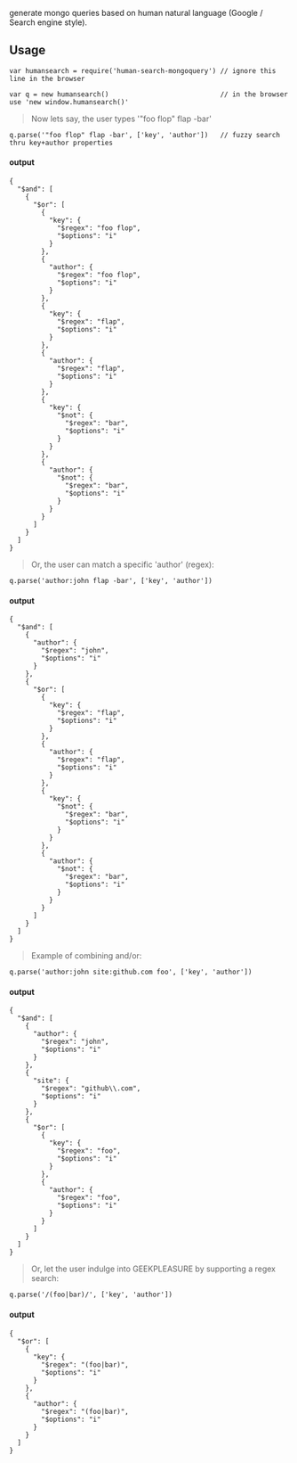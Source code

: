 generate mongo queries based on human natural language (Google / Search engine style).

## Usage

	var humansearch = require('human-search-mongoquery') // ignore this line in the browser 

	var q = new humansearch()                            // in the browser use 'new window.humansearch()'

> Now lets say, the user types '"foo flop" flap -bar'	

	q.parse('"foo flop" flap -bar', ['key', 'author'])   // fuzzy search thru key+author properties

#### output

	{
	  "$and": [
		{
		  "$or": [
			{
			  "key": {
				"$regex": "foo flop",
				"$options": "i"
			  }
			},
			{
			  "author": {
				"$regex": "foo flop",
				"$options": "i"
			  }
			},
			{
			  "key": {
				"$regex": "flap",
				"$options": "i"
			  }
			},
			{
			  "author": {
				"$regex": "flap",
				"$options": "i"
			  }
			},
			{
			  "key": {
				"$not": {
				  "$regex": "bar",
				  "$options": "i"
				}
			  }
			},
			{
			  "author": {
				"$not": {
				  "$regex": "bar",
				  "$options": "i"
				}
			  }
			}
		  ]
		}
	  ]
	}

> Or, the user can match a specific 'author' (regex):

	q.parse('author:john flap -bar', ['key', 'author'])

#### output

	{
	  "$and": [
		{
		  "author": {
			"$regex": "john",
			"$options": "i"
		  }
		},
		{
		  "$or": [
			{
			  "key": {
				"$regex": "flap",
				"$options": "i"
			  }
			},
			{
			  "author": {
				"$regex": "flap",
				"$options": "i"
			  }
			},
			{
			  "key": {
				"$not": {
				  "$regex": "bar",
				  "$options": "i"
				}
			  }
			},
			{
			  "author": {
				"$not": {
				  "$regex": "bar",
				  "$options": "i"
				}
			  }
			}
		  ]
		}
	  ]
	}

> Example of combining and/or:

	q.parse('author:john site:github.com foo', ['key', 'author'])


#### output

	{
	  "$and": [
		{
		  "author": {
			"$regex": "john",
			"$options": "i"
		  }
		},
		{
		  "site": {
			"$regex": "github\\.com",
			"$options": "i"
		  }
		},
		{
		  "$or": [
			{
			  "key": {
				"$regex": "foo",
				"$options": "i"
			  }
			},
			{
			  "author": {
				"$regex": "foo",
				"$options": "i"
			  }
			}
		  ]
		}
	  ]
	}

> Or, let the user indulge into GEEKPLEASURE by supporting a regex search:

	q.parse('/(foo|bar)/', ['key', 'author'])

#### output

	{
	  "$or": [
		{
		  "key": {
			"$regex": "(foo|bar)",
			"$options": "i"
		  }
		},
		{
		  "author": {
			"$regex": "(foo|bar)",
			"$options": "i"
		  }
		}
	  ]
	}
